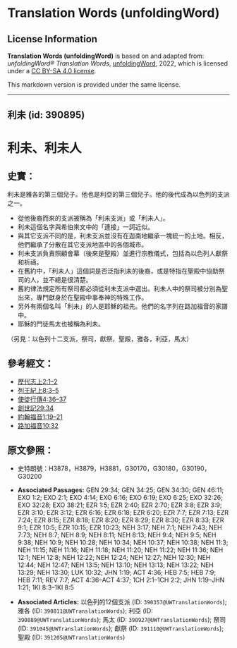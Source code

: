 # Translation Words (unfoldingWord)

## License Information

**Translation Words (unfoldingWord)** is based on and adapted from: _unfoldingWord® Translation Words_, [unfoldingWord](https://unfoldingword.org/utw), 2022, which is licensed under a [CC BY-SA 4.0 license](https://creativecommons.org/licenses/by-sa/4.0/legalcode.en).

This markdown version is provided under the same license.



--------------------------------

## 利未 (id: 390895)

利未、利未人
======

史實：
---

利未是雅各的第三個兒子。他也是利亞的第三個兒子。他的後代成為以色列的支派之一。

* 從他後裔而來的支派被稱為「利未支派」或「利未人」。
* 利未這個名字與希伯來文中的「連接」一詞近似。
* 與其它支派不同的是，利未支派並沒有在迦南地繼承一塊統一的土地。相反，他們繼承了分散在其它支派地區中的各個城市。
* 利未支派負責照顧會幕（後來是聖殿）並進行宗教儀式，包括為以色列人獻祭和祈禱。
* 在舊約中，「利未人」這個詞是否泛指利未的後裔，或是特指在聖殿中協助祭司的人，並不總是很清楚。
* 舊約律法規定所有祭司都必須從利未支派中選出。利未人中的祭司被分別為聖出來，專門獻身於在聖殿中事奉神的特殊工作。
* 另外有兩個名叫「利未」的人是耶穌的祖先。他們的名字列在路加福音的家譜中。
* 耶穌的門徒馬太也被稱為利未。

（另見：以色列十二支派，祭司，獻祭，聖殿，雅各，利亞，馬太）

參考經文：
-----

* [歷代志上2:1–2](https://ref.ly/1Chr2:1-1Chr2:2)
* [列王紀上8:3–5](https://ref.ly/1Kgs8:3-1Kgs8:5)
* [使徒行傳4:36–37](https://ref.ly/Acts4:36-Acts4:37)
* [創世記29:34](https://ref.ly/Gen29:34)
* [約翰福音1:19–21](https://ref.ly/John1:19-John1:21)
* [路加福音10:32](https://ref.ly/Luke10:32)

原文參照：
-----

* 史特朗號：H3878，H3879，H3881，G30170，G30180，G30190，G30200

* **Associated Passages:** GEN 29:34; GEN 34:25; GEN 34:30; GEN 46:11; EXO 1:2; EXO 2:1; EXO 4:14; EXO 6:16; EXO 6:19; EXO 6:25; EXO 32:26; EXO 32:28; EXO 38:21; EZR 1:5; EZR 2:40; EZR 2:70; EZR 3:8; EZR 3:9; EZR 3:10; EZR 3:12; EZR 6:16; EZR 6:18; EZR 6:20; EZR 7:7; EZR 7:13; EZR 7:24; EZR 8:15; EZR 8:18; EZR 8:20; EZR 8:29; EZR 8:30; EZR 8:33; EZR 9:1; EZR 10:5; EZR 10:15; EZR 10:23; NEH 3:17; NEH 7:1; NEH 7:43; NEH 7:73; NEH 8:7; NEH 8:9; NEH 8:11; NEH 8:13; NEH 9:4; NEH 9:5; NEH 9:38; NEH 10:9; NEH 10:28; NEH 10:34; NEH 10:37; NEH 10:38; NEH 11:3; NEH 11:15; NEH 11:16; NEH 11:18; NEH 11:20; NEH 11:22; NEH 11:36; NEH 12:1; NEH 12:8; NEH 12:22; NEH 12:24; NEH 12:27; NEH 12:30; NEH 12:44; NEH 12:47; NEH 13:5; NEH 13:10; NEH 13:13; NEH 13:22; NEH 13:29; NEH 13:30; LUK 10:32; JHN 1:19; ACT 4:36; HEB 7:5; HEB 7:9; HEB 7:11; REV 7:7; ACT 4:36–ACT 4:37; 1CH 2:1–1CH 2:2; JHN 1:19–JHN 1:21; 1KI 8:3–1KI 8:5
* **Associated Articles:** 以色列的12個支派 (ID: `390357@UWTranslationWords`); 雅各 (ID: `390811@UWTranslationWords`); 利亞 (ID: `390889@UWTranslationWords`); 馬太 (ID: `390927@UWTranslationWords`); 祭司 (ID: `391045@UWTranslationWords`); 獻祭 (ID: `391110@UWTranslationWords`); 聖殿 (ID: `391205@UWTranslationWords`)

